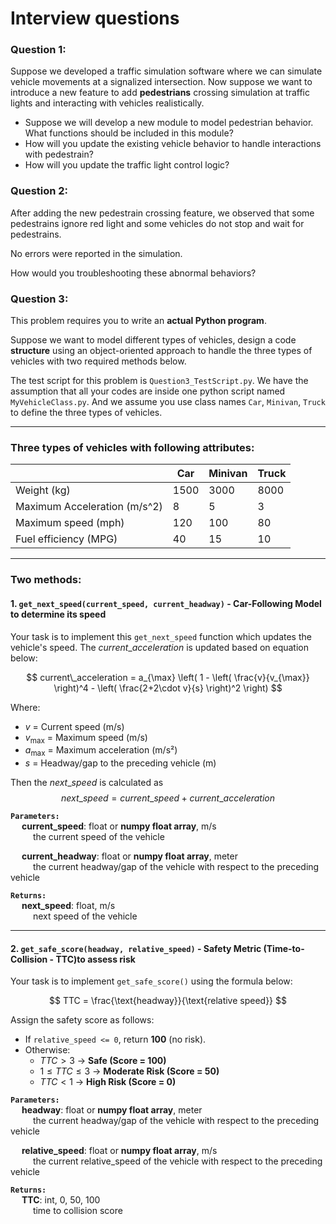 # Interview questions

### Question 1:
Suppose we developed a traffic simulation software where we can simulate vehicle movements at a signalized intersection. Now suppose we want to introduce a new feature to add **pedestrians** crossing simulation at traffic lights and interacting with vehicles realistically. 
- Suppose we will develop a new module to model pedestrian behavior. What functions should be included in this module?
- How will you update the existing vehicle behavior to handle interactions with pedestrain?
- How will you update the traffic light control logic? 

### Question 2:
After adding the new pedestrain crossing feature, we observed that some pedestrains ignore red light and some vehicles do not stop and wait for pedestrains. 

No errors were reported in the simulation. 

How would you troubleshooting these abnormal behaviors?

### Question 3:
This problem requires you to write an **actual Python program**. 

Suppose we want to model different types of vehicles, design a code **structure** using an object-oriented approach to handle the three types of vehicles with two required methods below.

The test script for this problem is `Question3_TestScript.py`. We have the assumption that all your codes are inside one python script named `MyVehicleClass.py`. And we assume you use class names `Car`, `Minivan`, `Truck` to define the three types of vehicles. 

***
### Three types of vehicles with following attributes:
|   | Car | Minivan | Truck | 
| ------------- | ------------- | ------------- | ------------- |
| Weight (kg)  | 1500 | 3000 | 8000 |
| Maximum Acceleration (m/s^2)  | 8 | 5 | 3 |
| Maximum speed (mph) | 120 | 100 | 80 |
| Fuel efficiency (MPG) | 40 | 15 | 10 |

***
### Two methods:
#### **1. `get_next_speed(current_speed, current_headway)` - Car-Following Model to determine its speed**  
Your task is to implement this `get_next_speed` function which updates the vehicle's speed. The $current\_acceleration$ is updated based on equation below:

$$
current\_acceleration = a_{\max} \left( 1 - \left( \frac{v}{v_{\max}} \right)^4 - \left( \frac{2+2\cdot v}{s} \right)^2 \right)
$$

Where:  
- $v$ = Current speed (m/s)  
- $v_{\max}$ = Maximum speed (m/s)  
- $a_{\max}$ = Maximum acceleration (m/s²)  
- $s$ = Headway/gap to the preceding vehicle (m)  

Then the $next\_speed$ is calculated as
$$
next\_speed = current\_speed + current\_acceleration
$$

**`Parameters:`** \
&emsp; **current_speed**: float or **numpy float array**, m/s \
&emsp; &emsp; the current speed of the vehicle

&emsp; **current_headway**: float or **numpy float array**, meter \
&emsp; &emsp; the current headway/gap of the vehicle with respect to the preceding vehicle

**`Returns:`** \
&emsp; **next_speed**: float, m/s \
&emsp; &emsp; next speed of the vehicle


---
#### **2. `get_safe_score(headway, relative_speed)` - Safety Metric (Time-to-Collision - TTC)to assess risk**
Your task is to implement `get_safe_score()` using the formula below:

$$
TTC = \frac{\text{headway}}{\text{relative speed}}
$$

Assign the safety score as follows:
- If `relative_speed <= 0`, return **100** (no risk).  
- Otherwise:
  - $TTC > 3$ → **Safe (Score = 100)**  
  - $1 \leq TTC \leq 3$ → **Moderate Risk (Score = 50)**  
  - $TTC < 1$ → **High Risk (Score = 0)**  

**`Parameters:`** \
&emsp; **headway**: float or **numpy float array**, meter \
&emsp; &emsp; the current headway/gap of the vehicle with respect to the preceding vehicle

&emsp; **relative_speed**: float or **numpy float array**, m/s \
&emsp; &emsp; the current relative_speed of the vehicle with respect to the preceding vehicle

**`Returns:`** \
&emsp; **TTC**: int, 0, 50, 100\
&emsp; &emsp; time to collision score 


